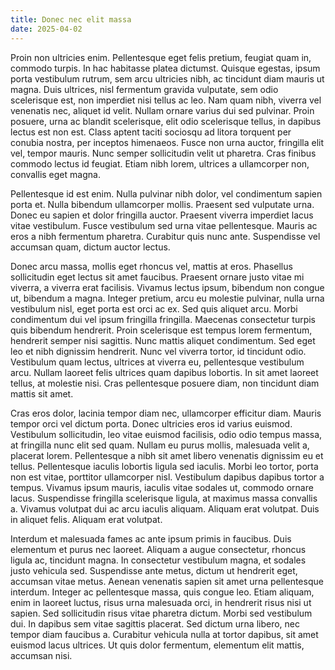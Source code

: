 ```yaml
---
title: Donec nec elit massa
date: 2025-04-02
---
```


Proin non ultricies enim. Pellentesque eget felis pretium, feugiat quam in, commodo turpis. In hac habitasse platea dictumst. Quisque egestas, ipsum porta vestibulum rutrum, sem arcu ultricies nibh, ac tincidunt diam mauris ut magna. Duis ultrices, nisl fermentum gravida vulputate, sem odio scelerisque est, non imperdiet nisi tellus ac leo. Nam quam nibh, viverra vel venenatis nec, aliquet id velit. Nullam ornare varius dui sed pulvinar. Proin posuere, urna ac blandit scelerisque, elit odio scelerisque tellus, in dapibus lectus est non est. Class aptent taciti sociosqu ad litora torquent per conubia nostra, per inceptos himenaeos. Fusce non urna auctor, fringilla elit vel, tempor mauris. Nunc semper sollicitudin velit ut pharetra. Cras finibus commodo lectus id feugiat. Etiam nibh lorem, ultrices a ullamcorper non, convallis eget magna.

Pellentesque id est enim. Nulla pulvinar nibh dolor, vel condimentum sapien porta et. Nulla bibendum ullamcorper mollis. Praesent sed vulputate urna. Donec eu sapien et dolor fringilla auctor. Praesent viverra imperdiet lacus vitae vestibulum. Fusce vestibulum sed urna vitae pellentesque. Mauris ac eros a nibh fermentum pharetra. Curabitur quis nunc ante. Suspendisse vel accumsan quam, dictum auctor lectus.

Donec arcu massa, mollis eget rhoncus vel, mattis at eros. Phasellus sollicitudin eget lectus sit amet faucibus. Praesent ornare justo vitae mi viverra, a viverra erat facilisis. Vivamus lectus ipsum, bibendum non congue ut, bibendum a magna. Integer pretium, arcu eu molestie pulvinar, nulla urna vestibulum nisl, eget porta est orci ac ex. Sed quis aliquet arcu. Morbi condimentum dui vel ipsum fringilla fringilla. Maecenas consectetur turpis quis bibendum hendrerit. Proin scelerisque est tempus lorem fermentum, hendrerit semper nisi sagittis. Nunc mattis aliquet condimentum. Sed eget leo et nibh dignissim hendrerit. Nunc vel viverra tortor, id tincidunt odio. Vestibulum quam lectus, ultrices at viverra eu, pellentesque vestibulum arcu. Nullam laoreet felis ultrices quam dapibus lobortis. In sit amet laoreet tellus, at molestie nisi. Cras pellentesque posuere diam, non tincidunt diam mattis sit amet.

Cras eros dolor, lacinia tempor diam nec, ullamcorper efficitur diam. Mauris tempor orci vel dictum porta. Donec ultricies eros id varius euismod. Vestibulum sollicitudin, leo vitae euismod facilisis, odio odio tempus massa, at fringilla nunc elit sed quam. Nullam eu purus mollis, malesuada velit a, placerat lorem. Pellentesque a nibh sit amet libero venenatis dignissim eu et tellus. Pellentesque iaculis lobortis ligula sed iaculis. Morbi leo tortor, porta non est vitae, porttitor ullamcorper nisl. Vestibulum dapibus dapibus tortor a tempus. Vivamus ipsum mauris, iaculis vitae sodales ut, commodo ornare lacus. Suspendisse fringilla scelerisque ligula, at maximus massa convallis a. Vivamus volutpat dui ac arcu iaculis aliquam. Aliquam erat volutpat. Duis in aliquet felis. Aliquam erat volutpat.

Interdum et malesuada fames ac ante ipsum primis in faucibus. Duis elementum et purus nec laoreet. Aliquam a augue consectetur, rhoncus ligula ac, tincidunt magna. In consectetur vestibulum magna, et sodales justo vehicula sed. Suspendisse ante metus, dictum ut hendrerit eget, accumsan vitae metus. Aenean venenatis sapien sit amet urna pellentesque interdum. Integer ac pellentesque massa, quis congue leo. Etiam aliquam, enim in laoreet luctus, risus urna malesuada orci, in hendrerit risus nisi ut sapien. Sed sollicitudin risus vitae pharetra dictum. Morbi sed vestibulum dui. In dapibus sem vitae sagittis placerat. Sed dictum urna libero, nec tempor diam faucibus a. Curabitur vehicula nulla at tortor dapibus, sit amet euismod lacus ultrices. Ut quis dolor fermentum, elementum elit mattis, accumsan nisi.
